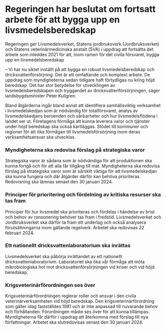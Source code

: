 # Regeringen har beslutat om fortsatt arbete för att bygga upp en livsmedelsberedskap

Regeringen ger Livsmedelsverket, Statens jordbruksverk (Jordbruksverket) och Statens veterinärmedicinska anstalt (SVA) i uppdrag att fortsätta det arbete som inleddes 2021 för att, inom ramen för det civila försvaret, bygga upp en livsmedelsberedskap

– Vi har nu siktet inställt på att bygga en robust livsmedelsberedskap och dricksvattenförsörjning. Det är ett omfattande och komplext arbete. De uppdrag som myndigheterna sedan tidigare haft förtydligas nu kring höjd beredskap. Det har stor betydelse för utvecklingen av livsmedelsberedskapen och tryggandet av dricksvattenförsörjningen, säger landsbygdsminister Peter Kullgren.

Bland åtgärderna ingår bland annat att identifiera samhällsviktig verksamhet i livsmedelskedjan som är nödvändig för totalförsvaret, analys av livsmedelskedjans beroenden och sårbarheter och hur livsmedelsflödena i landet ser ut. Företagens förmåga att kunna leverera varor och tjänster under höjd beredskap ska också kartläggas. Stödet till kommuner och regioner för att öka förmågan till livsmedelsförsörjning inom deras verksamhetsansvar ska utvecklas.

### Myndigheterna ska redovisa förslag på strategiska varor

Strategiska varor är sådana som är nödvändiga för att produktionen ska kunna fortgå och för att alla får tillgång till mat. Myndigheterna ska redovisa förslag på strategiska varor som är särskilt viktiga för att livsmedelskedjan ska kunna fungera och där åtgärder därför kan behöva prioriteras. Redovisning ska lämnas senast den 30 januari 2024.

### Principer för prioritering och fördelning av kritiska resurser ska tas fram

Principer för hur livsmedel ska prioriteras och fördelas i händelse av brist och behov av ransonering behöver tas fram i fredstid. Livsmedelsverket och Jordbruksverket ska därför ta fram ett underlag och också analysera förutsättningarna inom gällande regelverk. Arbetet ska redovisas 22 februari 2024.

### Ett nationellt dricksvattenlaboratorium ska inrättas

Livsmedelsverket ska påbörja inrättandet av ett nationellt dricksvattenlaboratorium. Laboratoriet ska öka vår förmåga att möta mikrobiologiska hot mot dricksvattenförsörjningen vid kriser och vid höjd beredskap.

### Krigsveterinärförordningen ses över

Krigsveterinärförordningen reglerar roller och ansvar i den civila veterinärverksamheten vid höjd beredskap. Den krigsveterinärförordning som gäller idag fastställdes 1981 och är inte anpassad till nuvarande behov och förhållanden. Förordningen måste ses över för att kunna tillämpas. Myndigheterna får därför i uppdrag att återkomma med förslag till nya författningar. Arbetet ska slutredovisas senast den 30 januari 2024.
